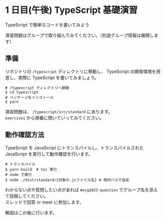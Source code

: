 # 1 日目(午後) TypeScript 基礎演習

TypeScript で簡単なコードを書いてみよう

演習問題はグループで取り組んでみてください。（別途グループ情報は展開します）

## 準備

リポジトリの `/typescript` ディレクトリに移動し、 TypeScript の開発環境を用意し、実際に TypeScript を書いてみましょう。

```shell
# /typescript ディレクトリへ移動
$ cd typescript
# パッケージをインストール
$ yarn
```

演習問題は、 `/typescript/src/standard` にあります。  
`exercise1` から順番に問いていってみてください。

## 動作確認方法

TypeScript を JavaScript にトランスパイルし、トランスパイルされた JavaScript を実行して動作確認を行います。

```shell
# トランスパイル
$ yarn build  # tsc 実行
# node で実行
$ node ./dist/standard/{対象の.jsファイル名} # 相対パスで指定
```

わからない点や質問したい点があれば `#ncg2023-question` でグループ名を添えて投稿してください。  
スレッドで回答 or meet に参加します。

解説はこの後に行います。
